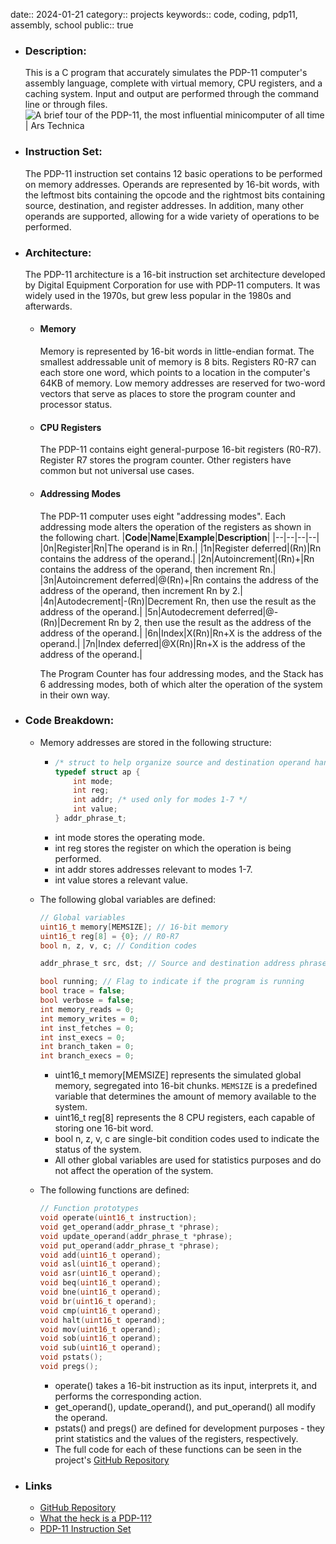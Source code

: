 date:: 2024-01-21
category:: projects
keywords:: code, coding, pdp11, assembly, school
public:: true

- ### Description:
  This is a C program that accurately simulates the PDP-11 computer's assembly language, complete with virtual memory, CPU registers, and a caching system. Input and output are performed through the command line or through files.
  ![A brief tour of the PDP-11, the most influential minicomputer of all time |  Ars Technica](https://cdn.arstechnica.net/wp-content/uploads/2013/10/unix-creators.jpg)
- ### Instruction Set:
  The PDP-11 instruction set contains 12 basic operations to be performed on memory addresses. Operands are represented by 16-bit words, with the leftmost bits containing the opcode and the rightmost bits containing source, destination, and register addresses. In addition, many other operands are supported, allowing for a wide variety of operations to be performed.
- ### Architecture:
  The PDP-11 architecture is a 16-bit instruction set architecture developed by Digital Equipment Corporation for use with PDP-11 computers. It was widely used in the 1970s, but grew less popular in the 1980s and afterwards.
	- #### Memory
	  Memory is represented by 16-bit words in little-endian format. The smallest addressable unit of memory is 8 bits. Registers R0-R7 can each store one word, which points to a location in the computer's 64KB of memory. Low memory addresses are reserved for two-word vectors that serve as places to store the program counter and processor status.
	- #### CPU Registers
	  The PDP-11 contains eight general-purpose 16-bit registers (R0-R7). Register R7 stores the program counter. Other registers have common but not universal use cases.
	- #### Addressing Modes
	  The PDP-11 computer uses eight "addressing modes". Each addressing mode alters the operation of the registers as shown in the following chart.
	  |**Code**|**Name**|**Example**|**Description**|
	  |--|--|--|--|
	  |0n|Register|Rn|The operand is in Rn.|
	  |1n|Register deferred|(Rn)|Rn contains the address of the operand.|
	  |2n|Autoincrement|(Rn)+|Rn contains the address of the operand, then increment Rn.|
	  |3n|Autoincrement deferred|@(Rn)+|Rn contains the address of the address of the operand, then increment Rn by 2.|
	  |4n|Autodecrement|-(Rn)|Decrement Rn, then use the result as the address of the operand.|
	  |5n|Autodecrement deferred|@-(Rn)|Decrement Rn by 2, then use the result as the address of the address of the operand.|
	  |6n|Index|X(Rn)|Rn+X is the address of the operand.|
	  |7n|Index deferred|@X(Rn)|Rn+X is the address of the address of the operand.|
	  
	  The Program Counter has four addressing modes, and the Stack has 6 addressing modes, both of which alter the operation of the system in their own way.
- ### Code Breakdown:
	- Memory addresses are stored in the following structure:
		- ```c
		  /* struct to help organize source and destination operand handling */
		  typedef struct ap {
		      int mode;
		      int reg;
		      int addr; /* used only for modes 1-7 */
		      int value;
		  } addr_phrase_t;
		  ```
		- int mode stores the operating mode.
		- int reg stores the register on which the operation is being performed.
		- int addr stores addresses relevant to modes 1-7.
		- int value stores a relevant value.
	- The following global variables are defined:
	  ```c
	  // Global variables
	  uint16_t memory[MEMSIZE]; // 16-bit memory
	  uint16_t reg[8] = {0}; // R0-R7
	  bool n, z, v, c; // Condition codes
	  
	  addr_phrase_t src, dst; // Source and destination address phrases
	  
	  bool running; // Flag to indicate if the program is running
	  bool trace = false;
	  bool verbose = false;
	  int memory_reads = 0;
	  int memory_writes = 0;
	  int inst_fetches = 0;
	  int inst_execs = 0;
	  int branch_taken = 0;
	  int branch_execs = 0;
	  ```
		- uint16_t memory[MEMSIZE] represents the simulated global memory, segregated into 16-bit chunks. `MEMSIZE` is a predefined variable that determines the amount of memory available to the system.
		- uint16_t reg[8] represents the 8 CPU registers, each capable of storing one 16-bit word.
		- bool n, z, v, c are single-bit condition codes used to indicate the status of the system.
		- All other global variables are used for statistics purposes and do not affect the operation of the system.
	- The following functions are defined:
	  
	  ```c
	  // Function prototypes
	  void operate(uint16_t instruction);
	  void get_operand(addr_phrase_t *phrase);
	  void update_operand(addr_phrase_t *phrase);
	  void put_operand(addr_phrase_t *phrase);
	  void add(uint16_t operand);
	  void asl(uint16_t operand);
	  void asr(uint16_t operand);
	  void beq(uint16_t operand);
	  void bne(uint16_t operand);
	  void br(uint16_t operand);
	  void cmp(uint16_t operand);
	  void halt(uint16_t operand);
	  void mov(uint16_t operand);
	  void sob(uint16_t operand);
	  void sub(uint16_t operand);
	  void pstats();
	  void pregs();
	  ```
		- operate() takes a 16-bit instruction as its input, interprets it, and performs the corresponding action.
		- get_operand(), update_operand(), and put_operand() all modify the operand.
		- pstats() and pregs() are defined for development purposes - they print statistics and the values of the registers, respectively.
		- The full code for each of these functions can be seen in the project's [GitHub Repository](https://github.com/tealblu/pdp11-sim)
- ### Links
	- [GitHub Repository](https://github.com/tealblu/pdp11-sim)
	- [What the heck is a PDP-11?](https://en.wikipedia.org/wiki/PDP-11)
	- [PDP-11 Instruction Set](https://www.teach.cs.toronto.edu/~ajr/258/pdp11.pdf)